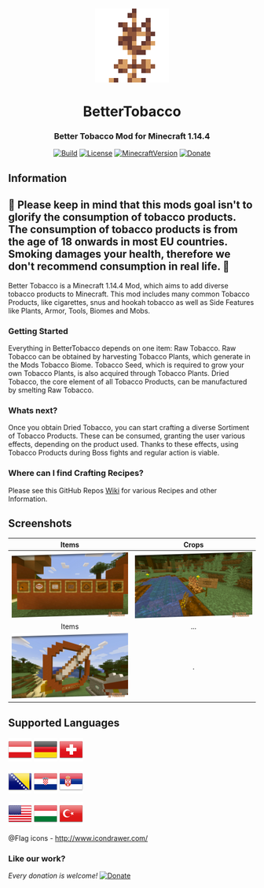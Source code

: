 <div align="center">
    <br />
    <img style="image-rendering: pixelated; image-rendering: crisp-edges; image-rendering: -moz-crisp-edges;" src="./etc/tobacco_plant7@512.png" alt="Raw Tobacco" width="150"/>
    <h1>BetterTobacco</h1>
    <h3>Better Tobacco Mod for Minecraft 1.14.4</h3>
</div>

<div align="center">

[![Build](https://github.com/VenelALEX/BetterTobaccoMod/workflows/Java%20CI%20with%20Gradle/badge.svg?branch=master)](https://github.com/VenelALEX/BetterTobaccoMod/actions)
[![License](https://img.shields.io/badge/license-LGPL-brightgreen.svg)](https://github.com/VenelALEX/BetterTobaccoMod/blob/master/LICENSE.txt)
[![MinecraftVersion](https://img.shields.io/static/v1?label=Minecraft&message=1.14.4&color=brightgreen)](http://files.minecraftforge.net/)
[![Donate](https://img.shields.io/badge/Donate-Paypal-blue)](https://www.paypal.com/cgi-bin/webscr?cmd=_donations&business=a.reinhardbrenner%40gmail.com&item_name=Development+of+BetterTobaccoMod&currency_code=EUR&source=url)

</div>

## Information

🔞
Please keep in mind that this mods goal isn't to glorify the consumption of tobacco products. The consumption of tobacco products is from the age of 18 onwards in most EU countries.
Smoking damages your health, therefore we don't recommend consumption in real life.
🔞
---

Better Tobacco is a Minecraft 1.14.4 Mod, which aims to add diverse tobacco products to Minecraft. This mod includes many common Tobacco Products, like cigarettes, snus and hookah tobacco as well as Side Features like Plants, Armor, Tools, Biomes and Mobs.

### Getting Started
Everything in BetterTobacco depends on one item: Raw Tobacco. Raw Tobacco can be obtained by harvesting Tobacco Plants, which generate in the Mods Tobacco Biome. Tobacco Seed, which is required to grow your own Tobacco Plants, is also acquired through Tobacco Plants. Dried Tobacco, the core element of all Tobacco Products, can be manufactured by smelting Raw Tobacco.

### Whats next?
Once you obtain Dried Tobacco, you can start crafting a diverse Sortiment of Tobacco Products. These can be consumed, granting the user various effects, depending on the product used. Thanks to these effects, using Tobacco Products during Boss fights and regular action is viable.

### Where can I find Crafting Recipes?
Please see this GitHub Repos [Wiki](https://github.com/VenelALEX/BetterTobaccoMod/wiki) for various Recipes and other Information.

## Screenshots

Items            |  Crops
:-------------------------:|:-------------------------:
![General](etc/V0.0.2/snusPrev.jpg)  |  ![General](etc/V0.0.1/prev2.jpg)
Items                | ...
![General](etc/V0.0.2/snusPrev2.jpg) | .


## Supported Languages

 ![General](etc/flags/at.png) ![General](etc/flags/de.png)  ![General](etc/flags/ch.png)

 ![General](etc/flags/BA.png) ![General](etc/flags/hr.png) ![General](etc/flags/sr.png)

![General](etc/flags/usa.png) ![General](etc/flags/hu.png) ![General](etc/flags/tr.png)


@Flag icons - http://www.icondrawer.com/

### Like our work?

*Every donation is welcome!*
[![Donate](https://img.shields.io/badge/Donate-Paypal-blue)](https://www.paypal.com/cgi-bin/webscr?cmd=_donations&business=a.reinhardbrenner%40gmail.com&item_name=Development+of+BetterTobaccoMod&currency_code=EUR&source=url)
